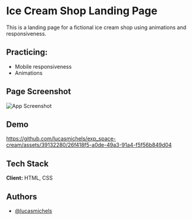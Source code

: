 
# Ice Cream Shop Landing Page

This is a landing page for a fictional ice cream shop using animations and responsiveness.
## Practicing:

- Mobile responsiveness
- Animations



## Page Screenshot

![App Screenshot](https://i.imgur.com/fzSgkhE.png)





## Demo



https://github.com/lucasmichels/exp_space-cream/assets/39132280/26f418f5-a0de-49a3-91a4-f5f56b849d04




## Tech Stack

**Client:** HTML, CSS

## Authors

- [@lucasmichels](https://www.github.com/lucasmichels)

